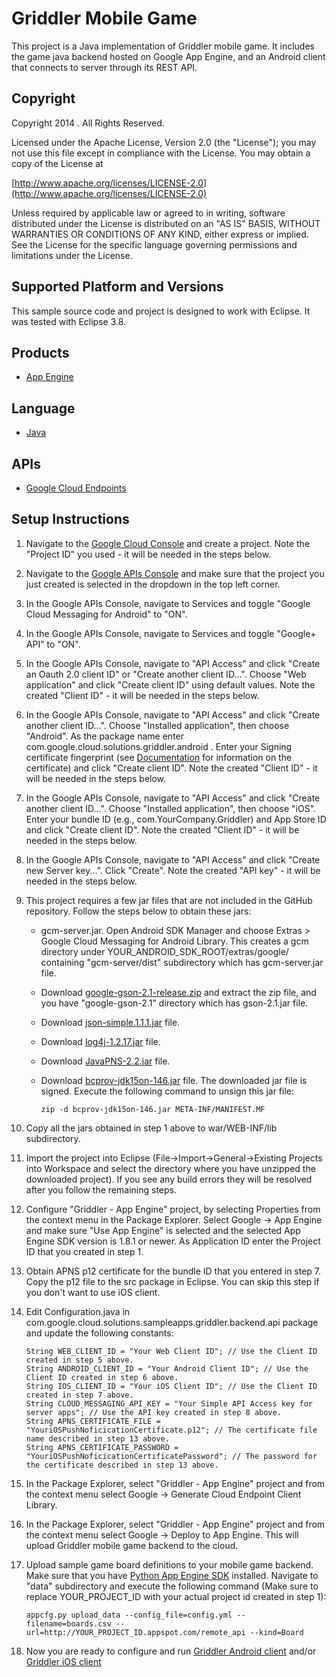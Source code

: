 # Griddler Mobile Game

This project is a Java implementation of Griddler mobile game. It includes the game java backend hosted on Google App Engine, and an Android client that connects to server through its REST API.

## Copyright
Copyright 2014 . All Rights Reserved.

Licensed under the Apache License, Version 2.0 (the "License"); you may not use this file except in compliance with the License. You may obtain a copy of the License at

[http://www.apache.org/licenses/LICENSE-2.0](http://www.apache.org/licenses/LICENSE-2.0)

Unless required by applicable law or agreed to in writing, software distributed under the License is distributed on an "AS IS" BASIS, WITHOUT WARRANTIES OR CONDITIONS OF ANY KIND, either express or implied. See the License for the specific language governing permissions and limitations under the License.

## Supported Platform and Versions
This sample source code and project is designed to work with Eclipse. It was tested with Eclipse 3.8.

## Products
- [App Engine][1]

## Language
- [Java][3]

## APIs
- [Google Cloud Endpoints][2]

## Setup Instructions
1. Navigate to the [Google Cloud Console](https://cloud.google.com/console) and create a project. Note the "Project ID" you used - it will be needed in the steps below.

2. Navigate to the [Google APIs Console](https://code.google.com/apis/console/) and make sure that the project you just created is selected in the dropdown in the top left corner.

3. In the Google APIs Console, navigate to Services and toggle "Google Cloud Messaging for Android" to "ON".

4. In the Google APIs Console, navigate to Services and toggle "Google+ API" to "ON".

5. In the Google APIs Console, navigate to "API Access" and click "Create an Oauth 2.0 client ID" or "Create another client ID...". Choose "Web application" and click "Create client ID" using default values. Note the created "Client ID" - it will be needed in the steps below.

6. In the Google APIs Console, navigate to "API Access" and click "Create another client ID...". Choose "Installed application", then choose "Android". As the package name enter com.google.cloud.solutions.griddler.android . Enter your Signing certificate fingerprint (see [Documentation](https://developers.google.com/console/help/#installed_applications) for information on the certificate) and click "Create client ID". Note the created "Client ID" - it will be needed in the steps below.

7. In the Google APIs Console, navigate to "API Access" and click "Create another client ID...". Choose "Installed application", then choose "iOS". Enter your bundle ID (e.g., com.YourCompany.Griddler) and App Store ID and click "Create client ID". Note the created "Client ID" - it will be needed in the steps below.

8. In the Google APIs Console, navigate to "API Access" and click "Create new Server key...". Click "Create". Note the created "API key" - it will be needed in the steps below.

9. This project requires a few jar files that are not included in the GitHub repository. Follow the steps below to obtain these jars:
   * gcm-server.jar. Open Android SDK Manager and choose Extras > Google Cloud Messaging for Android Library. This creates a gcm directory under YOUR_ANDROID_SDK_ROOT/extras/google/ containing "gcm-server/dist" subdirectory which has gcm-server.jar file.
   * Download [google-gson-2.1-release.zip](https://google-gson.googlecode.com/files/google-gson-2.1-release.zip) and extract the zip file, and you have "google-gson-2.1" directory which has gson-2.1.jar file.
   * Download [json-simple.1.1.1.jar](https://json-simple.googlecode.com/files/json-simple-1.1.1.jar) file.
   * Download [log4j-1.2.17.jar](http://logging.apache.org/log4j/1.2/download.html) file.
   * Download [JavaPNS-2.2.jar](https://code.google.com/p/javapns/downloads/list) file.
   * Download [bcprov-jdk15on-146.jar](http://www.bouncycastle.org/download/bcprov-jdk15on-146.jar) file. The downloaded jar file is signed.  Execute the following command to unsign this jar file:

         zip -d bcprov-jdk15on-146.jar META-INF/MANIFEST.MF

10. Copy all the jars obtained in step 1 above to war/WEB-INF/lib subdirectory.

11. Import the project into Eclipse (File->Import->General->Existing Projects into Workspace and select the directory where you have unzipped the downloaded project). If you see any build errors they will be resolved after you follow the remaining steps.

12. Configure "Griddler - App Engine" project, by selecting Properties from the context menu in the Package Explorer. Select Google -> App Engine and make sure "Use App Engine" is selected and the selected App Engine SDK version is 1.8.1 or newer. As Application ID enter the Project ID that you created in step 1.

13. Obtain APNS p12 certificate for the bundle ID that you entered in step 7. Copy the p12 file to the src package in Eclipse. You can skip this step if you don't want to use iOS client.

14. Edit Configuration.java in com.google.cloud.solutions.sampleapps.griddler.backend.api package and update the following constants:

        String WEB_CLIENT_ID = "Your Web Client ID"; // Use the Client ID created in step 5 above.
        String ANDROID_CLIENT_ID = "Your Android Client ID"; // Use the Client ID created in step 6 above.
        String IOS_CLIENT_ID = "Your iOS Client ID"; // Use the Client ID created in step 7 above.
        String CLOUD_MESSAGING_API_KEY = "Your Simple API Access key for server apps"; // Use the API key created in step 8 above.
        String APNS_CERTIFICATE_FILE = "YouriOSPushNoficicationCertificate.p12"; // The certificate file name described in step 13 above.
        String APNS_CERTIFICATE_PASSWORD = "YouriOSPushNoficicationCertificatePassword"; // The password for the certificate described in step 13 above.

15. In the Package Explorer, select "Griddler - App Engine" project and from the context menu select Google -> Generate Cloud Endpoint Client Library.

16. In the Package Explorer, select "Griddler - App Engine" project and from the context menu select Google -> Deploy to App Engine. This will upload Griddler mobile game backend to the cloud.

17. Upload sample game board definitions to your mobile game backend. Make sure that you have [Python App Engine SDK](https://developers.google.com/appengine/downloads) installed. Navigate to "data" subdirectory and execute the following command (Make sure to replace YOUR_PROJECT_ID with your actual project id created in step 1):

        appcfg.py upload_data --config_file=config.yml --filename=boards.csv --url=http://YOUR_PROJECT_ID.appspot.com/remote_api --kind=Board

18. Now you are ready to configure and run [Griddler Android client](https://github.com/GoogleCloudPlatform/solutions-griddler-sample-android-client) and/or [Griddler iOS client](https://github.com/GoogleCloudPlatform/solutions-griddler-sample-iOS-client)

[1]: https://developers.google.com/appengine
[2]: https://developers.google.com/appengine/docs/java/endpoints/
[3]: http://java.com/en/

